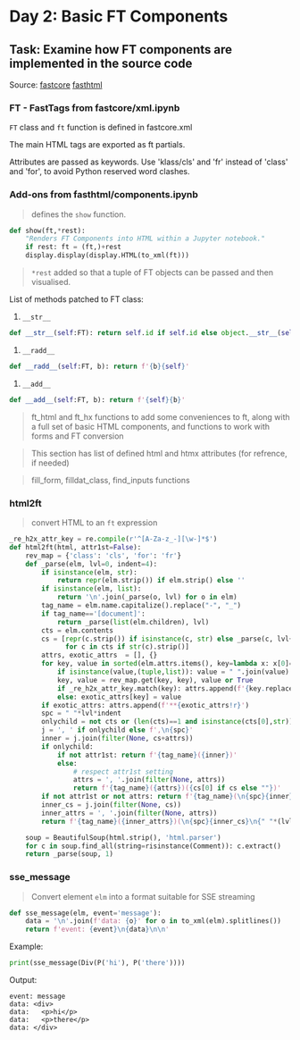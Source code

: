 # Day 2: Basic FT Components

## Task: Examine how FT components are implemented in the source code

Source: 
[fastcore](https://github.com/AnswerDotAI/fastcore/blob/main/nbs/09_xml.ipynb)
[fasthtml](https://github.com/AnswerDotAI/fasthtml/blob/main/nbs/api/01_components.ipynb)


### FT - FastTags from fastcore/xml.ipynb

`FT` class and `ft` function is defined in fastcore.xml

The main HTML tags are exported as ft partials.

Attributes are passed as keywords. Use 'klass/cls' and 'fr' instead of 'class' and 'for', to avoid Python reserved word clashes.

### Add-ons from fasthtml/components.ipynb

> defines the `show` function.

```python
def show(ft,*rest):
    "Renders FT Components into HTML within a Jupyter notebook."
    if rest: ft = (ft,)+rest
    display.display(display.HTML(to_xml(ft)))
```

> `*rest` added so that a tuple of FT objects can be passed and then visualised.

List of methods patched to FT class:
1. `__str__`
```python
def __str__(self:FT): return self.id if self.id else object.__str__(self)
```
1. `__radd__`
```python
def __radd__(self:FT, b): return f'{b}{self}'
```
1. `__add__`
```python
def __add__(self:FT, b): return f'{self}{b}'
```

> ft_html and ft_hx functions to add some conveniences to ft, along with a full set of basic HTML components, and functions to work with forms and FT conversion

> This section has list of defined html and htmx attributes (for refrence, if needed)

> fill_form, filldat_class, find_inputs functions

### html2ft
> convert HTML to an `ft` expression

```python
_re_h2x_attr_key = re.compile(r'^[A-Za-z_-][\w-]*$')
def html2ft(html, attr1st=False):
    rev_map = {'class': 'cls', 'for': 'fr'}
    def _parse(elm, lvl=0, indent=4):
        if isinstance(elm, str): 
            return repr(elm.strip()) if elm.strip() else ''
        if isinstance(elm, list): 
            return '\n'.join(_parse(o, lvl) for o in elm)
        tag_name = elm.name.capitalize().replace("-", "_")
        if tag_name=='[document]': 
            return _parse(list(elm.children), lvl)
        cts = elm.contents
        cs = [repr(c.strip()) if isinstance(c, str) else _parse(c, lvl+1)
              for c in cts if str(c).strip()]
        attrs, exotic_attrs  = [], {}
        for key, value in sorted(elm.attrs.items(), key=lambda x: x[0]=='class'):
            if isinstance(value,(tuple,list)): value = " ".join(value)
            key, value = rev_map.get(key, key), value or True
            if _re_h2x_attr_key.match(key): attrs.append(f'{key.replace("-", "_")}={value!r}')
            else: exotic_attrs[key] = value
        if exotic_attrs: attrs.append(f'**{exotic_attrs!r}')
        spc = " "*lvl*indent
        onlychild = not cts or (len(cts)==1 and isinstance(cts[0],str))
        j = ', ' if onlychild else f',\n{spc}'
        inner = j.join(filter(None, cs+attrs))
        if onlychild:
            if not attr1st: return f'{tag_name}({inner})'
            else:
                # respect attr1st setting
                attrs = ', '.join(filter(None, attrs))
                return f'{tag_name}({attrs})({cs[0] if cs else ""})'
        if not attr1st or not attrs: return f'{tag_name}(\n{spc}{inner}\n{" "*(lvl-1)*indent})' 
        inner_cs = j.join(filter(None, cs))
        inner_attrs = ', '.join(filter(None, attrs))
        return f'{tag_name}({inner_attrs})(\n{spc}{inner_cs}\n{" "*(lvl-1)*indent})'

    soup = BeautifulSoup(html.strip(), 'html.parser')
    for c in soup.find_all(string=risinstance(Comment)): c.extract()
    return _parse(soup, 1)
```

### sse_message
>    Convert element `elm` into a format suitable for SSE streaming
```python
def sse_message(elm, event='message'):
    data = '\n'.join(f'data: {o}' for o in to_xml(elm).splitlines())
    return f'event: {event}\n{data}\n\n'
```

Example:
```python
print(sse_message(Div(P('hi'), P('there'))))
```

Output:
```
event: message
data: <div>
data:   <p>hi</p>
data:   <p>there</p>
data: </div>
```